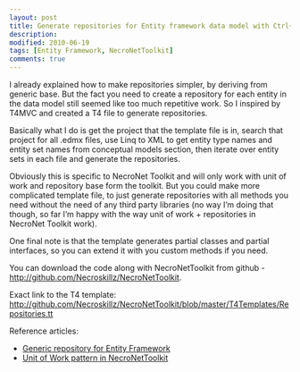 ```yaml
---
layout: post
title: Generate repositories for Entity framework data model with Ctrl+S
description:
modified: 2010-06-19
tags: [Entity Framework, NecroNetToolkit]
comments: true
---
```

I already explained how to make repositories simpler, by deriving from
generic base. But the fact you need to create a repository for each
entity in the data model still seemed like too much repetitive work. So
I inspired by T4MVC and created a T4 file to generate repositories.

Basically what I do is get the project that the template file is in,
search that project for all .edmx files, use Linq to XML to get entity
type names and entity set names from conceptual models section, then
iterate over entity sets in each file and generate the repositories.

Obviously this is specific to NecroNet Toolkit and will only work with
unit of work and repository base form the toolkit. But you could make
more complicated template file, to just generate repositories with all
methods you need without the need of any third party libraries (no way
I’m doing that though, so far I’m happy with the way unit of work +
repositories in NecroNet Toolkit work).

One final note is that the template generates partial classes and
partial interfaces, so you can extend it with you custom methods if you
need.

You can download the code along with NecroNetToolkit from github -
<http://github.com/Necroskillz/NecroNetToolkit>.

Exact link to the T4 template:
<http://github.com/Necroskillz/NecroNetToolkit/blob/master/T4Templates/Repositories.tt>

Reference articles:
-   [Generic repository for Entity
    Framework](http://www.necronet.org/archive/2010/04/10/generic-repository-for-entity-framework.aspx)
-   [Unit of Work pattern in
    NecroNetToolkit](http://www.necronet.org/archive/2010/06/19/unit-of-work-pattern-in-necronettoolkit.aspx)
